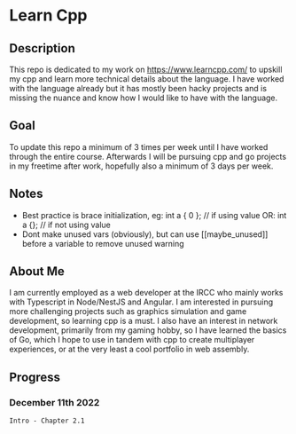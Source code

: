 # Learn Cpp

## Description

This repo is dedicated to my work on https://www.learncpp.com/ to upskill my cpp and learn more technical details about the language.
I have worked with the language already but it has mostly been hacky projects and is missing the nuance and know how I would like to have with the language.

## Goal

To update this repo a minimum of 3 times per week until I have worked through the entire course. Afterwards I will be pursuing cpp and go projects in my freetime
after work, hopefully also a minimum of 3 days per week.

## Notes

- Best practice is brace initialization, eg: int a { 0 }; // if using value OR: int a {}; // if not using value
- Dont make unused vars (obviously), but can use [[maybe_unused]] before a variable to remove unused warning

## About Me

I am currently employed as a web developer at the IRCC who mainly works with Typescript in Node/NestJS and Angular. I am interested in pursuing more challenging projects
such as graphics simulation and game development, so learning cpp is a must. I also have an interest in network development, primarily from my gaming hobby, so I have learned the basics of Go, which I hope to use in tandem with cpp to create multiplayer experiences, or at the very least a cool portfolio in web assembly.

## Progress

### December 11th 2022

    Intro - Chapter 2.1

